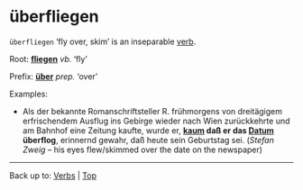 # überfliegen

`überfliegen` ‘fly over, skim’ is an inseparable [verb](../../index.md).

Root: **[fliegen](../../f/fl/fliegen.md)** *vb.* ‘fly’

Prefix: **[über](../../../prepositions/ueber.md)** *prep.* ‘over’

Examples:
- Als der bekannte Romanschriftsteller R. frühmorgens von dreitägigem erfrischendem Ausflug ins Gebirge wieder nach Wien zurückkehrte und am Bahnhof eine Zeitung kaufte, wurde er, **[kaum](../../../adverbs/k/ka/kaum.md) daß er das [Datum](../../../nouns/d/da/Datum.md) überflog**, erinnernd gewahr, daß heute sein Geburtstag sei. (*Stefan Zweig* – his eyes flew/skimmed over the date on the newspaper)

----

Back up to: [Verbs](../../index.md) | [Top](../../../index.md)
